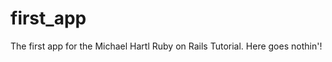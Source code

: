 first_app
=========

The first app for the Michael Hartl Ruby on Rails Tutorial. 
Here goes nothin'!
